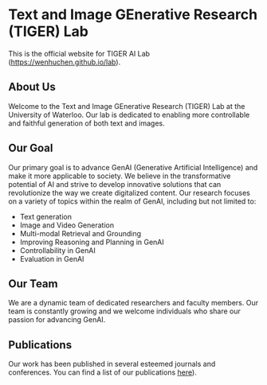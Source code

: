 # Text and Image GEnerative Research (TIGER) Lab   
  
This is the official website for TIGER AI Lab (https://wenhuchen.github.io/lab). 

## About Us  
Welcome to the Text and Image GEnerative Research (TIGER) Lab at the University of Waterloo. Our lab is dedicated to enabling more controllable and faithful generation of both text and images.   
  
## Our Goal  
Our primary goal is to advance GenAI (Generative Artificial Intelligence) and make it more applicable to society. We believe in the transformative potential of AI and strive to develop innovative solutions that can revolutionize the way we create digitalized content. Our research focuses on a variety of topics within the realm of GenAI, including but not limited to:    
* Text generation
* Image and Video Generation
* Multi-modal Retrieval and Grounding
* Improving Reasoning and Planning in GenAI
* Controllability in GenAI
* Evaluation in GenAI
  
## Our Team  
We are a dynamic team of dedicated researchers and faculty members. Our team is constantly growing and we welcome individuals who share our passion for advancing GenAI.
  
## Publications  
Our work has been published in several esteemed journals and conferences. You can find a list of our publications [here](https://wenhuchen.github.io/publication.html)).  



